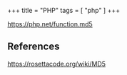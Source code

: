 +++
title = "PHP"
tags = [ "php" ]
+++

<https://php.net/function.md5>

## References

<https://rosettacode.org/wiki/MD5>
